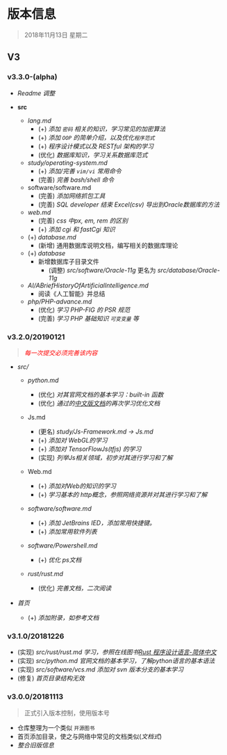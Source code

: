 # 版本信息

> 2018年11月13日 星期二

## V3

### v3.3.0-(alpha)

- *Readme 调整*

- **src**
  - *lang.md*
    - (+) *添加 `密码` 相关的知识，学习常见的加密算法*
    - (+) *添加 `OOP` 的简单介绍，以及优化`程序范式`*
    - (+) *程序设计模式以及 RESTful 架构的学习*
    - (优化) *数据库知识，学习关系数据库范式*
  - *study/operating-system.md*
    - (+) *添加/完善 `vim/vi` 常用命令*
    - (完善) *完善 bash/shell 命令*
  - software/software.md
    - (完善) *添加网络抓包工具*
    - (完善) *SQL developer 结束 Excel(csv) 导出到Oracle数据库的方法*
  - *web.md*
    - (完善) *css 中px, em, rem 的区别*
    - (+) *添加 cgi 和 fastCgi 知识*
  - (+) *database.md*
    - (新增) 通用数据库说明文档，编写相关的数据库理论
  - (+) *database*
    - 新增数据库子目录文件
      - (调整) *src/software/Oracle-11g* 更名为 *src/database/Oracle-11g*
  - *AI/ABriefHistoryOfArtificialIntelligence.md*
    - 阅读《人工智能》并总结
  - *php/PHP-advance.md*
    - (优化) *学习 PHP-FIG 的 PSR 规范*
    - (完善) *学习 PHP 基础知识 `可变变量` 等*



### v3.2.0/20190121

> *<span style="color: red;">每一次提交必须完善该内容</span>*

- *src/*
  - *python.md*
    - (优化) *对其官网文档的基本学习：built-in 函数*
    - (优化) *通过的[中文版文档](http://www.pythondoc.com/pythontutorial3/index.html)的再次学习优化文档*
  - Js.md
    - (更名) *study/Js-Framework.md -> Js.md*
    - (+) *添加对 WebGL的学习*
    - (+) *添加对 TensorFlowJs(tfjs) 的学习*
    - (实现) *列举Js相关领域，初步对其进行学习和了解*

  - Web.md
    - (+) *添加对Web的知识的学习*
    - (+) *学习基本的 http概念，参照网络资源并对其进行学习和了解*
  - *software/software.md*
    - (+) *添加 JetBrains IED，添加常用快捷键。*
    - (+) *添加常用软件列表*
  - *software/Powershell.md*
    - (+) *优化 ps文档*
  - *rust/rust.md*
    - (优化) *完善文档，二次阅读*
- *首页*

  - (+) *添加附录，如参考文档*



### v3.1.0/20181226

- (实现) *src/rust/rust.md 学习，参照在线图书[Rust 程序设计语言-简体中文](https://kaisery.github.io/trpl-zh-cn/)* 
- (实现) *src/python.md 官网文档的基本学习，了解python语言的基本语法*
- (实现) *src/software/vcs.md 添加对 svn 版本分支的基本学习*
- (修复) *首页目录结构无效*



### v3.0.0/20181113

> 正式引入版本控制，使用版本号

- 仓库整理为一个类似 `开源图书`
- 首页添加目录，使之与网络中常见的文档类似(*文档式*)
- *整合旧版信息*

